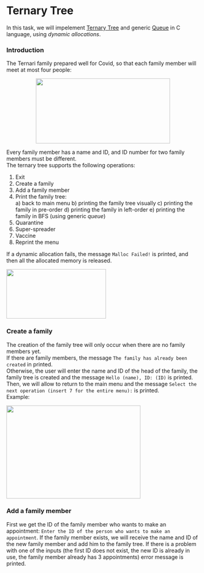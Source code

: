 # Ternary Tree
In this task, we will impelement [Ternary Tree](https://en.wikipedia.org/wiki/Ternary_tree) and generic [Queue](https://en.wikipedia.org/wiki/Queue_(abstract_data_type)) in C language, using *dynamic allocations*.  

### Introduction
The Ternari family prepared well for Covid, so that each family member will meet at most four people:  
<p align="center">
  <img 
    width="350"
    height="170"
    src="https://user-images.githubusercontent.com/92651125/156370560-dff37be3-a1b3-4935-9715-e4b10a4687ea.png"
  >
</p>

Every family member has a name and ID, and ID number for two family members must be different.  
The ternary tree supports the following operations:  
1) Exit
2) Create a family
3) Add a family member
4) Print the family tree:  
    a) back to main menu
    b) printing the family tree visually
    c) printing the family in pre-order
    d) printing the family in left-order
    e) printing the family in BFS (using generic *queue*)
5) Quarantine
6) Super-spreader
7) Vaccine
8) Reprint the menu  

If a dynamic allocation fails, the message ```Malloc Failed!``` is printed, and then all the allocated memory is released.  
<p align="left">
  <img 
    width="260"
    height="129"
    src="https://user-images.githubusercontent.com/92651125/156373388-fb2f45b3-0800-48ff-9694-0a81c27b5ea2.png"
  >
</p>

### Create a family
The creation of the family tree will only occur when there are no family members yet.  
If there are family members, the message ```The family has already been created``` in printed.  
Otherwise, the user will enter the name and ID of the head of the family, the family tree is created and the message ```Hello (name), ID: (ID)``` is printed.  
Then, we will allow to return to the main menu and the message ```Select the next operation (insert 7 for the entire menu):``` is printed.  
Example:  
<p align="left">
  <img 
    width="350"
    height="243"
    src="https://user-images.githubusercontent.com/92651125/156376040-d6512d8b-cd41-40b0-9f46-205320107ae6.png"
  >
</p>

### Add a family member
First we get the ID of the family member who wants to make an appointment: ```Enter the ID of the person who wants to make an appointment```. If the family member exists, we will receive the name and ID of the new family member and add him to the family tree. If there is a problem with one of the inputs (the first ID does not exist, the new ID is already in use, the family member already has 3 appointments) error message is printed.
